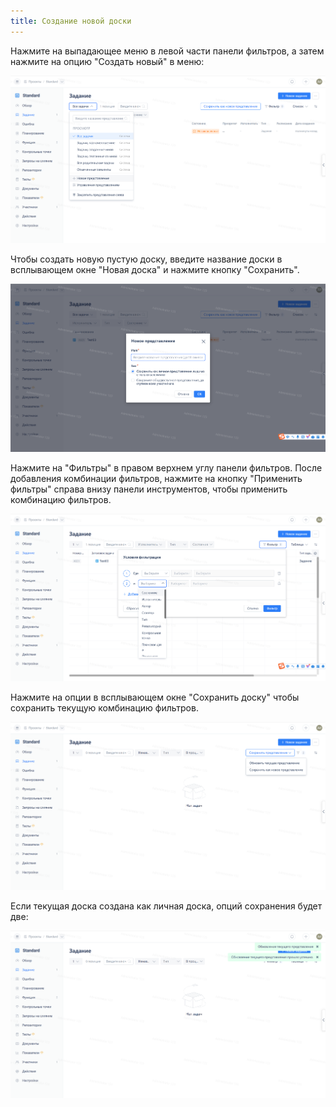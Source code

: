 ```yaml
---
title: Создание новой доски
---
```


Нажмите на выпадающее меню в левой части панели фильтров, а затем нажмите на опцию "Создать новый" в меню:

![Описание изображения](../../docs/assets/image539.png)

Чтобы создать новую пустую доску, введите название доски в всплывающем окне "Новая доска" и нажмите кнопку "Сохранить".

![Описание изображения](../../docs/assets/image540.png)

Нажмите на "Фильтры" в правом верхнем углу панели фильтров. После добавления комбинации фильтров, нажмите на кнопку "Применить фильтры" справа внизу панели инструментов, чтобы применить комбинацию фильтров.

![Описание изображения](../../docs/assets/image541.png)

Нажмите на опции в всплывающем окне "Сохранить доску" чтобы сохранить текущую комбинацию фильтров.

![Описание изображения](../../docs/assets/image542.png)

Если текущая доска создана как личная доска, опций сохранения будет две:

![Описание изображения](../../docs/assets/image543.png)